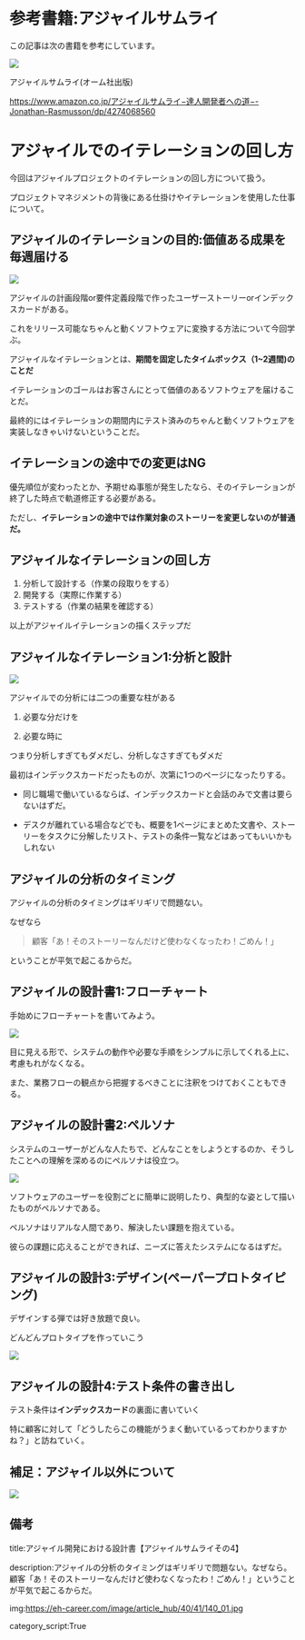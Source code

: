 





# 参考書籍:アジャイルサムライ

この記事は次の書籍を参考にしています。

<img src="https://eh-career.com/image/article_hub/40/41/140_01.jpg">

アジャイルサムライ(オーム社出版)


https://www.amazon.co.jp/アジャイルサムライ−達人開発者への道−-Jonathan-Rasmusson/dp/4274068560



# アジャイルでのイテレーションの回し方

今回はアジャイルプロジェクトのイテレーションの回し方について扱う。

プロジェクトマネジメントの背後にある仕掛けやイテレーションを使用した仕事について。

## アジャイルのイテレーションの目的:価値ある成果を毎週届ける

<img src="https://udemy.benesse.co.jp/wp-content/uploads/1-1.jpg">

アジャイルの計画段階or要件定義段階で作ったユーザーストーリーorインデックスカードがある。

これをリリース可能なちゃんと動くソフトウェアに変換する方法について今回学ぶ。

アジャイルなイテレーションとは、**期間を固定したタイムボックス（1~2週間)のことだ**

イテレーションのゴールはお客さんにとって価値のあるソフトウェアを届けることだ。

最終的にはイテレーションの期間内にテスト済みのちゃんと動くソフトウェアを実装しなきゃいけないということだ。

## イテレーションの途中での変更はNG

優先順位が変わったとか、予期せぬ事態が発生したなら、そのイテレーションが終了した時点で軌道修正する必要がある。

ただし、**イテレーションの途中では作業対象のストーリーを変更しないのが普通だ。**

## アジャイルなイテレーションの回し方

1. 分析して設計する（作業の段取りをする）
2. 開発する（実際に作業する）
3. テストする（作業の結果を確認する）

以上がアジャイルイテレーションの描くステップだ


## アジャイルなイテレーション1:分析と設計

<img src="https://files.speakerdeck.com/presentations/b82a4860c30c01314e2706393c0335dc/slide_59.jpg">

アジャイルでの分析には二つの重要な柱がある

1. 必要な分だけを

2. 必要な時に

つまり分析しすぎてもダメだし、分析しなさすぎてもダメだ

最初はインデックスカードだったものが、次第に1つのページになったりする。

- 同じ職場で働いているならば、インデックスカードと会話のみで文書は要らないはずだ。

- デスクが離れている場合などでも、概要を1ページにまとめた文書や、ストーリーをタスクに分解したリスト、テストの条件一覧などはあってもいいかもしれない


## アジャイルの分析のタイミング

アジャイルの分析のタイミングはギリギリで問題ない。

なぜなら

> 顧客「あ！そのストーリーなんだけど使わなくなったわ！ごめん！」

ということが平気で起こるからだ。


## アジャイルの設計書1:フローチャート

手始めにフローチャートを書いてみよう。

<img src="https://cdn-cashy-static-assets.lucidchart.com/marketing/pages/i18n/ja/flowchart/product-flowchart.png">

目に見える形で、システムの動作や必要な手順をシンプルに示してくれる上に、考慮もれがなくなる。

また、業務フローの観点から把握するべきことに注釈をつけておくこともできる。


## アジャイルの設計書2:ペルソナ

システムのユーザーがどんな人たちで、どんなことをしようとするのか、そうしたことへの理解を深めるのにペルソナは役立つ。

<img src="https://gmotech.jp/semlabo/wp-content/uploads/2021/11/3-1.png">

ソフトウェアのユーザーを役割ごとに簡単に説明したり、典型的な姿として描いたものがペルソナである。

ペルソナはリアルな人間であり、解決したい課題を抱えている。

彼らの課題に応えることができれば、ニーズに答えたシステムになるはずだ。


## アジャイルの設計3:デザイン(ペーパープロトタイピング)

デザインする弾では好き放題で良い。

どんどんプロトタイプを作っていこう

<img src="https://www.webcreatorbox.com/wp-content/uploads/2016/06/thumb_paper.jpg">

## アジャイルの設計4:テスト条件の書き出し

テスト条件は**インデックスカード**の裏面に書いていく

特に顧客に対して「どうしたらこの機能がうまく動いているってわかりますかね？」と訪ねていく。







## 補足：アジャイル以外について

<img src="https://assets.asana.biz/m/5e945a00d197de79/original/inline-agile-scrum-vs-agile-2-ja-2x.jpg">


## 備考

title:アジャイル開発における設計書【アジャイルサムライその4】

description:アジャイルの分析のタイミングはギリギリで問題ない。なぜなら。顧客「あ！そのストーリーなんだけど使わなくなったわ！ごめん！」ということが平気で起こるからだ。

img:https://eh-career.com/image/article_hub/40/41/140_01.jpg

category_script:True    


